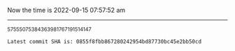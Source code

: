 Now the time is 2022-09-15 07:57:52 am

---

<small>57555075384363981767191514147</small>

```txt
Latest commit SHA is: 0855f8fbb867280242954bd87730bc45e2bb50cd
```

